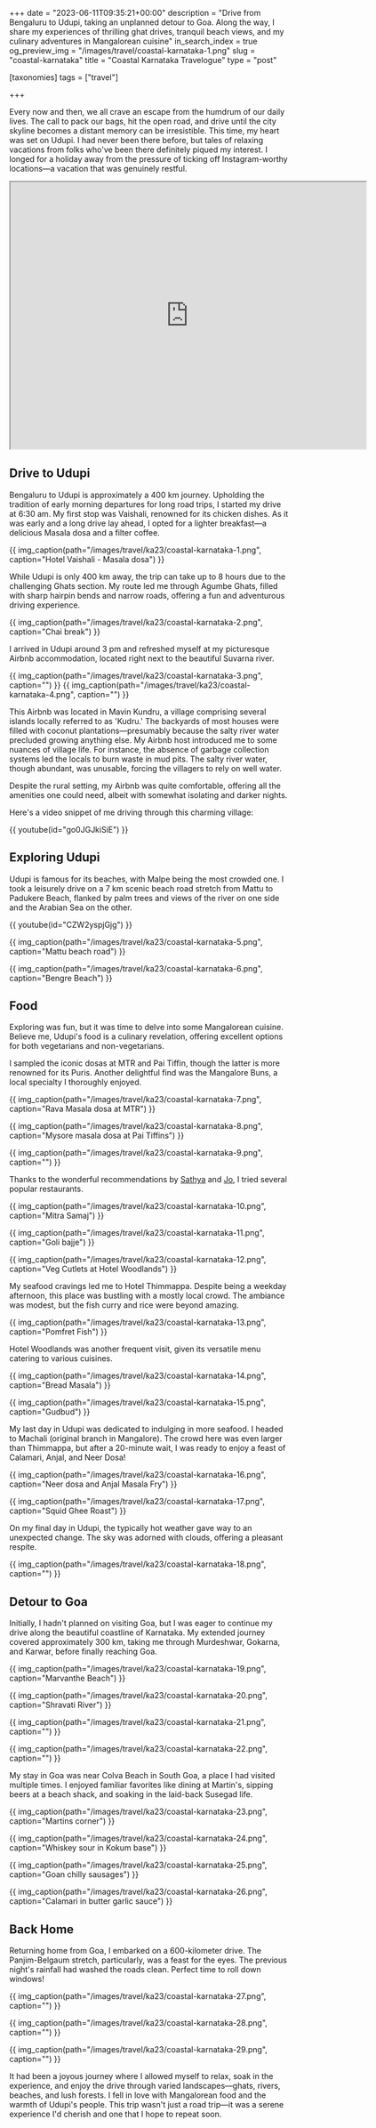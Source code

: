 +++
date = "2023-06-11T09:35:21+00:00"
description = "Drive from Bengaluru to Udupi, taking an unplanned detour to Goa. Along the way, I share my experiences of thrilling ghat drives, tranquil beach views, and my culinary adventures in Mangalorean cuisine"
in_search_index = true
og_preview_img = "/images/travel/coastal-karnataka-1.png"
slug = "coastal-karnataka"
title = "Coastal Karnataka Travelogue"
type = "post"

[taxonomies]
  tags = ["travel"]

+++

Every now and then, we all crave an escape from the humdrum of our daily lives. The call to pack our bags, hit the open road, and drive until the city skyline becomes a distant memory can be irresistible. This time, my heart was set on Udupi. I had never been there before, but tales of relaxing vacations from folks who've been there definitely piqued my interest. I longed for a holiday away from the pressure of ticking off Instagram-worthy locations—a vacation that was genuinely restful.

<iframe src="https://www.google.com/maps/d/embed?mid=1O5OCS2JhyS1ioyAfBwGLl5rA0OAj0wA&ehbc=2E312F" width="640" height="480"></iframe>

## Drive to Udupi

Bengaluru to Udupi is approximately a 400 km journey. Upholding the tradition of early morning departures for long road trips, I started my drive at 6:30 am. My first stop was Vaishali, renowned for its chicken dishes. As it was early and a long drive lay ahead, I opted for a lighter breakfast—a delicious Masala dosa and a filter coffee.

{{ img_caption(path="/images/travel/ka23/coastal-karnataka-1.png", caption="Hotel Vaishali - Masala dosa") }}

While Udupi is only 400 km away, the trip can take up to 8 hours due to the challenging Ghats section. My route led me through Agumbe Ghats, filled with sharp hairpin bends and narrow roads, offering a fun and adventurous driving experience.

{{ img_caption(path="/images/travel/ka23/coastal-karnataka-2.png", caption="Chai break") }}

I arrived in Udupi around 3 pm and refreshed myself at my picturesque Airbnb accommodation, located right next to the beautiful Suvarna river.

{{ img_caption(path="/images/travel/ka23/coastal-karnataka-3.png", caption="") }}
{{ img_caption(path="/images/travel/ka23/coastal-karnataka-4.png", caption="") }}

This Airbnb was located in Mavin Kundru, a village comprising several islands locally referred to as 'Kudru.' The backyards of most houses were filled with coconut plantations—presumably because the salty river water precluded growing anything else. My Airbnb host introduced me to some nuances of village life. For instance, the absence of garbage collection systems led the locals to burn waste in mud pits. The salty river water, though abundant, was unusable, forcing the villagers to rely on well water.

Despite the rural setting, my Airbnb was quite comfortable, offering all the amenities one could need, albeit with somewhat isolating and darker nights.

Here's a video snippet of me driving through this charming village:

{{ youtube(id="go0JGJkiSiE") }}

## Exploring Udupi

Udupi is famous for its beaches, with Malpe being the most crowded one. I took a leisurely drive on a 7 km scenic beach road stretch from Mattu to Padukere Beach, flanked by palm trees and views of the river on one side and the Arabian Sea on the other.

{{ youtube(id="CZW2yspjGjg") }}

{{ img_caption(path="/images/travel/ka23/coastal-karnataka-5.png", caption="Mattu beach road") }}

{{ img_caption(path="/images/travel/ka23/coastal-karnataka-6.png", caption="Bengre Beach") }}

## Food

Exploring was fun, but it was time to delve into some Mangalorean cuisine. Believe me, Udupi's food is a culinary revelation, offering excellent options for both vegetarians and non-vegetarians.

I sampled the iconic dosas at MTR and Pai Tiffin, though the latter is more renowned for its Puris. Another delightful find was the Mangalore Buns, a local specialty I thoroughly enjoyed.

{{ img_caption(path="/images/travel/ka23/coastal-karnataka-7.png", caption="Rava Masala dosa at MTR") }}

{{ img_caption(path="/images/travel/ka23/coastal-karnataka-8.png", caption="Mysore masala dosa at Pai Tiffins") }}

{{ img_caption(path="/images/travel/ka23/coastal-karnataka-9.png", caption="") }}

Thanks to the wonderful recommendations by [Sathya](https://twitter.com/SathyaBhat) and [Jo](https://twitter.com/joshenoy), I tried several popular restaurants.

{{ img_caption(path="/images/travel/ka23/coastal-karnataka-10.png", caption="Mitra Samaj") }}

{{ img_caption(path="/images/travel/ka23/coastal-karnataka-11.png", caption="Goli bajje") }}

{{ img_caption(path="/images/travel/ka23/coastal-karnataka-12.png", caption="Veg Cutlets at Hotel Woodlands") }}

My seafood cravings led me to Hotel Thimmappa. Despite being a weekday afternoon, this place was bustling with a mostly local crowd. The ambiance was modest, but the fish curry and rice were beyond amazing.

{{ img_caption(path="/images/travel/ka23/coastal-karnataka-13.png", caption="Pomfret Fish") }}

Hotel Woodlands was another frequent visit, given its versatile menu catering to various cuisines.

{{ img_caption(path="/images/travel/ka23/coastal-karnataka-14.png", caption="Bread Masala") }}

{{ img_caption(path="/images/travel/ka23/coastal-karnataka-15.png", caption="Gudbud") }}

My last day in Udupi was dedicated to indulging in more seafood. I headed to Machali (original branch in Mangalore). The crowd here was even larger than Thimmappa, but after a 20-minute wait, I was ready to enjoy a feast of Calamari, Anjal, and Neer Dosa!

{{ img_caption(path="/images/travel/ka23/coastal-karnataka-16.png", caption="Neer dosa and Anjal Masala Fry") }}

{{ img_caption(path="/images/travel/ka23/coastal-karnataka-17.png", caption="Squid Ghee Roast") }}

On my final day in Udupi, the typically hot weather gave way to an unexpected change. The sky was adorned with clouds, offering a pleasant respite.

{{ img_caption(path="/images/travel/ka23/coastal-karnataka-18.png", caption="") }}

## Detour to Goa

Initially, I hadn't planned on visiting Goa, but I was eager to continue my drive along the beautiful coastline of Karnataka. My extended journey covered approximately 300 km, taking me through Murdeshwar, Gokarna, and Karwar, before finally reaching Goa.

{{ img_caption(path="/images/travel/ka23/coastal-karnataka-19.png", caption="Marvanthe Beach") }}

{{ img_caption(path="/images/travel/ka23/coastal-karnataka-20.png", caption="Shravati River") }}

{{ img_caption(path="/images/travel/ka23/coastal-karnataka-21.png", caption="") }}

{{ img_caption(path="/images/travel/ka23/coastal-karnataka-22.png", caption="") }}

My stay in Goa was near Colva Beach in South Goa, a place I had visited multiple times. I enjoyed familiar favorites like dining at Martin's, sipping beers at a beach shack, and soaking in the laid-back Susegad life.

{{ img_caption(path="/images/travel/ka23/coastal-karnataka-23.png", caption="Martins corner") }}

{{ img_caption(path="/images/travel/ka23/coastal-karnataka-24.png", caption="Whiskey sour in Kokum base") }}

{{ img_caption(path="/images/travel/ka23/coastal-karnataka-25.png", caption="Goan chilly sausages") }}

{{ img_caption(path="/images/travel/ka23/coastal-karnataka-26.png", caption="Calamari in butter garlic sauce") }}

## Back Home

Returning home from Goa, I embarked on a 600-kilometer drive. The Panjim-Belgaum stretch, particularly, was a feast for the eyes. The previous night's rainfall had washed the roads clean. Perfect time to roll down windows!

{{ img_caption(path="/images/travel/ka23/coastal-karnataka-27.png", caption="") }}

{{ img_caption(path="/images/travel/ka23/coastal-karnataka-28.png", caption="") }}

{{ img_caption(path="/images/travel/ka23/coastal-karnataka-29.png", caption="") }}

It had been a joyous journey where I allowed myself to relax, soak in the experience, and enjoy the drive through varied landscapes—ghats, rivers, beaches, and lush forests. I fell in love with Mangalorean food and the warmth of Udupi's people. This trip wasn't just a road trip—it was a serene experience I'd cherish and one that I hope to repeat soon.